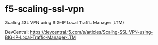 # f5-scaling-ssl-vpn
Scaling SSL VPN using BIG-IP Local Traffic Manager (LTM)

DevCentral: https://devcentral.f5.com/s/articles/Scaling-SSL-VPN-using-BIG-IP-Local-Traffic-Manager-LTM
